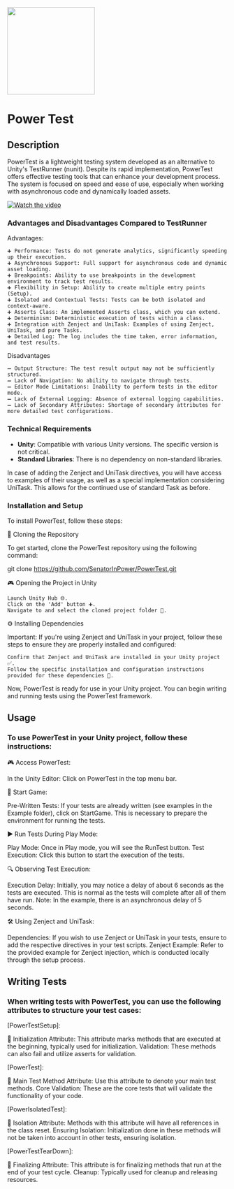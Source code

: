 <img src="https://github.com/SenatorInPower/PowerTest/assets/66920423/6bce5a7f-bbf4-407b-9ec1-4d7a82f7b5bc" width="200" height="200">

# Power Test

## Description

PowerTest is a lightweight testing system developed as an alternative to Unity's TestRunner (nunit). Despite its rapid implementation, PowerTest offers effective testing tools that can enhance your development process. The system is focused on speed and ease of use, especially when working with asynchronous code and dynamically loaded assets.


[![Watch the video](https://github.com/SenatorInPower/PowerTest/assets/66920423/7c9af3f6-eae0-47bc-aee2-44d0d6fec4b2)](https://github.com/SenatorInPower/PowerTest/assets/66920423/7c9af3f6-eae0-47bc-aee2-44d0d6fec4b2)


### Advantages and Disadvantages Compared to TestRunner

Advantages:

    ➕ Performance: Tests do not generate analytics, significantly speeding up their execution.
    ➕ Asynchronous Support: Full support for asynchronous code and dynamic asset loading.
    ➕ Breakpoints: Ability to use breakpoints in the development environment to track test results.
    ➕ Flexibility in Setup: Ability to create multiple entry points (Setup).
    ➕ Isolated and Contextual Tests: Tests can be both isolated and context-aware.
    ➕ Asserts Class: An implemented Asserts class, which you can extend.
    ➕ Determinism: Deterministic execution of tests within a class.
    ➕ Integration with Zenject and UniTask: Examples of using Zenject, UniTask, and pure Tasks.
    ➕ Detailed Log: The log includes the time taken, error information, and test results.

Disadvantages

    ➖ Output Structure: The test result output may not be sufficiently structured.
    ➖ Lack of Navigation: No ability to navigate through tests.
    ➖ Editor Mode Limitations: Inability to perform tests in the editor mode.
    ➖ Lack of External Logging: Absence of external logging capabilities.
    ➖ Lack of Secondary Attributes: Shortage of secondary attributes for more detailed test configurations.


### Technical Requirements

- **Unity**: Compatible with various Unity versions. The specific version is not critical.
- **Standard Libraries**: There is no dependency on non-standard libraries.


In case of adding the Zenject and UniTask directives, you will have access to examples of their usage, as well as a special implementation considering UniTask. This allows for the continued use of standard Task as before.

### Installation and Setup

To install PowerTest, follow these steps:

 🔗 Cloning the Repository

   To get started, clone the PowerTest repository using the following command:

   git clone https://github.com/SenatorInPower/PowerTest.git

🎮 Opening the Project in Unity

    Launch Unity Hub 🌐.
    Click on the 'Add' button ➕.
    Navigate to and select the cloned project folder 📁.

   ⚙️ Installing Dependencies

Important: If you're using Zenject and UniTask in your project, follow these steps to ensure they are properly installed and configured:

    Confirm that Zenject and UniTask are installed in your Unity project ✅.
    Follow the specific installation and configuration instructions provided for these dependencies 📘.

Now, PowerTest is ready for use in your Unity project. You can begin writing and running tests using the PowerTest framework.

## Usage

### To use PowerTest in your Unity project, follow these instructions:

🎮 Access PowerTest:

  In the Unity Editor: Click on PowerTest in the top menu bar.

🚀 Start Game:

 Pre-Written Tests: If your tests are already written (see examples in the Example folder), click on StartGame. This is necessary to prepare the environment for running the tests.

▶️ Run Tests During Play Mode:

 Play Mode: Once in Play mode, you will see the RunTest button.
 Test Execution: Click this button to start the execution of the tests.

🔍 Observing Test Execution:

 Execution Delay: Initially, you may notice a delay of about 6 seconds as the tests are executed. This is normal as the tests will complete after all of them have run. Note: In the example, there is an asynchronous delay of 5 seconds.

🛠️ Using Zenject and UniTask:

 Dependencies: If you wish to use Zenject or UniTask in your tests, ensure to add the respective directives in your test scripts.
 Zenject Example: Refer to the provided example for Zenject injection, which is conducted locally through the setup process.


## Writing Tests

### When writing tests with PowerTest, you can use the following attributes to structure your test cases:

[PowerTestSetup]:

 🔹 Initialization Attribute: This attribute marks methods that are executed at the beginning, typically used for initialization.
     Validation: These methods can also fail and utilize asserts for validation.

[PowerTest]:

  🔹 Main Test Method Attribute: Use this attribute to denote your main test methods.
     Core Validation: These are the core tests that will validate the functionality of your code.

[PowerIsolatedTest]:

🔹 Isolation Attribute: Methods with this attribute will have all references in the class reset.
 Ensuring Isolation: Initialization done in these methods will not be taken into account in other tests, ensuring isolation.

[PowerTestTearDown]:

🔹 Finalizing Attribute: This attribute is for finalizing methods that run at the end of your test cycle.
   Cleanup: Typically used for cleanup and releasing resources.
